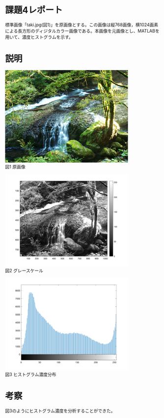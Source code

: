 # 課題4レポート
標準画像「taki.jpg(図1)」を原画像とする。この画像は縦768画像，横1024画素による長方形のディジタルカラー画像である。本画像を元画像とし、MATLABを用いて、濃度ヒストグラムを示す。

# 説明
<img src="https://github.com/SamuraiProject/lecture_image_processing/blob/master/images/origin/taki.jpg" width="400"><br />
図1 原画像 

<img src="https://github.com/SamuraiProject/lecture_image_processing/blob/master/images/kadai4/taki-gs.png" width="400"><br />
図2 グレースケール

<img src="https://github.com/SamuraiProject/lecture_image_processing/blob/master/images/kadai4/histgram.png" width="400"><br />
図3 ヒストグラム濃度分布

# 考察
図3のようにヒストグラム濃度を分析することができた。
